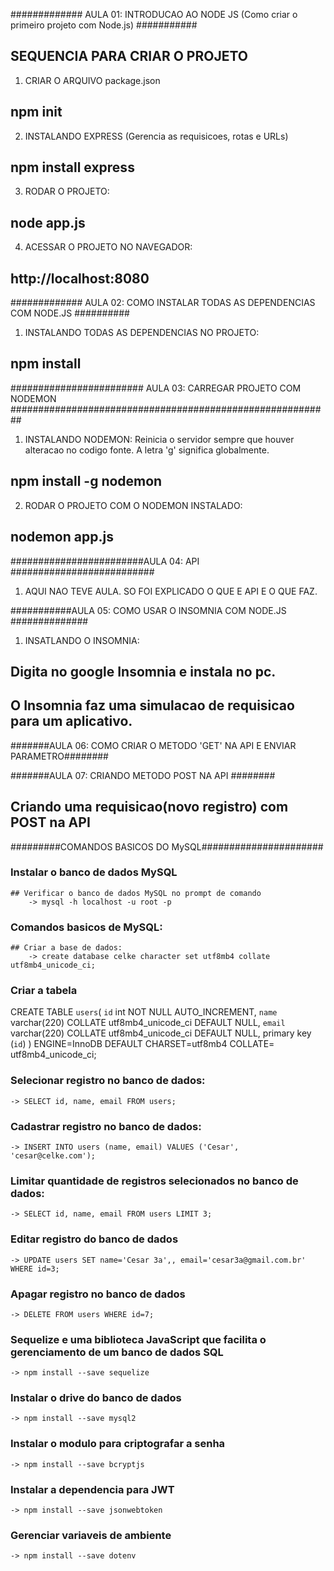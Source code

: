############# AULA 01: INTRODUCAO AO NODE JS (Como criar o primeiro projeto com Node.js) ###########

## SEQUENCIA PARA CRIAR O PROJETO

1) CRIAR O ARQUIVO package.json
## npm init

2) INSTALANDO EXPRESS (Gerencia as requisicoes, rotas e URLs)
## npm install express

3) RODAR O PROJETO:
## node app.js

4) ACESSAR O PROJETO NO NAVEGADOR:
## http://localhost:8080


############# AULA 02: COMO INSTALAR TODAS AS DEPENDENCIAS COM NODE.JS ##########
1) INSTALANDO TODAS AS DEPENDENCIAS NO PROJETO:
## npm install

######################## AULA 03: CARREGAR PROJETO COM NODEMON ##########################################################
1) INSTALANDO NODEMON: Reinicia o servidor sempre que houver alteracao no codigo fonte. A letra 'g' significa globalmente.
## npm install -g nodemon

2) RODAR O PROJETO COM O NODEMON INSTALADO:
## nodemon app.js

########################AULA 04: API ##########################
1) AQUI NAO TEVE AULA. SO FOI EXPLICADO O QUE E API E O QUE FAZ.

###########AULA 05: COMO USAR O INSOMNIA COM NODE.JS ##############
1) INSATLANDO O INSOMNIA:
## Digita no google Insomnia e instala no pc.
## O Insomnia faz uma simulacao de requisicao para um aplicativo.

#######AULA 06: COMO CRIAR O METODO 'GET' NA API E ENVIAR PARAMETRO########

#######AULA 07: CRIANDO METODO POST NA API ########
## Criando uma requisicao(novo registro) com POST na API

#########COMANDOS BASICOS DO MySQL######################
### Instalar o banco de dados MySQL
    ## Verificar o banco de dados MySQL no prompt de comando
        -> mysql -h localhost -u root -p

### Comandos basicos de MySQL:
    ## Criar a base de dados:
        -> create database celke character set utf8mb4 collate utf8mb4_unicode_ci;

### Criar a tabela
CREATE TABLE `users`(
    `id` int NOT NULL AUTO_INCREMENT,
    `name` varchar(220) COLLATE utf8mb4_unicode_ci DEFAULT NULL,
    `email` varchar(220) COLLATE utf8mb4_unicode_ci DEFAULT NULL,
    primary key (`id`)
) ENGINE=InnoDB DEFAULT CHARSET=utf8mb4 COLLATE= utf8mb4_unicode_ci;

### Selecionar registro no banco de dados:
    -> SELECT id, name, email FROM users;

### Cadastrar registro no banco de dados:
    -> INSERT INTO users (name, email) VALUES ('Cesar', 'cesar@celke.com');     

### Limitar quantidade de registros selecionados no banco de dados:
    -> SELECT id, name, email FROM users LIMIT 3;

### Editar registro do banco de dados
    -> UPDATE users SET name='Cesar 3a',, email='cesar3a@gmail.com.br' WHERE id=3;

### Apagar registro no banco de dados
    -> DELETE FROM users WHERE id=7;

### Sequelize e uma biblioteca JavaScript que facilita o gerenciamento de um banco de dados SQL
    -> npm install --save sequelize 

### Instalar o drive do banco de dados
    -> npm install --save mysql2

### Instalar o modulo para criptografar a senha
    -> npm install --save bcryptjs

### Instalar a dependencia para JWT
    -> npm install --save jsonwebtoken

### Gerenciar variaveis de ambiente
    -> npm install --save dotenv